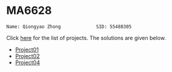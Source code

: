 # MA6628 
	Name: Qiongyao Zhong 			 SID: 55488305
Click [here](https://github.com/songqsh/MA6628v02/blob/master/Assignments.ipynb)  for the list of projects. The solutions are given below.
* [Project01](https://github.com/zhongaicong/MA6628/blob/master/project01.ipynb)
* [Project02](https://github.com/zhongaicong/MA6628/blob/master/project02.ipynb)
* [Project04](https://github.com/zhongaicong/MA6628/blob/master/project04.ipynb)
